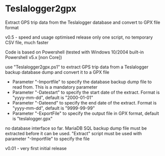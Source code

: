 # Teslalogger2gpx
 Extract GPS trip data from the Teslalogger database and convert to GPX file format
 
 v0.5 - speed and usage optimised release
        only one script, no temporary CSV file, much faster
 
 Code is based on Powershell (tested with Windows 10/2004 built-in Powershell v5.x [non Core])
 
 use "Teslalogger2gpx.ps1" to extract GPS trip data from a Teslalogger backup database dump and convert it to a GPX file
 - Parameter "-Importfile" to specify the database backup dump file to read from. This is a mandatory parameter
 - Parameter "-Datestart" to specify the start date of the extract. Format is "yyyy-mm-dd", default is "2000-01-01"
 - Parameter "-Dateend" to specify the end date of the extract. Format is "yyyy-mm-dd", default is "9999-99-99"
 - Parameter "-ExportFile" to specify the output file in GPX format, default is "teslalogger.gpx" 
 
 no database interface so far.
 MariaDB SQL backup dump file must be extracted before it can be used. "Extract" script must be used with parameter "-Importfile" to specify the file

v0.01 - very first initial release
